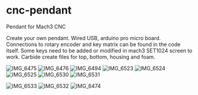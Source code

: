 # cnc-pendant
Pendant for Mach3 CNC

Create your own pendant.
Wired USB, arduino pro micro board.
Connections to rotary encoder and key matrix can be found in the code itself.
Some keys need to be added or modified in mach3 SET1024 screen to work.
Carbide create files for top, bottom, housing and foam.


![IMG_6475](https://user-images.githubusercontent.com/58309071/235354105-511c90de-5a09-4bbb-a2d2-b0307aa8192b.JPG)
![IMG_6476](https://user-images.githubusercontent.com/58309071/235354107-5df01217-6034-4629-8a7e-20f29d309564.JPG)
![IMG_6494](https://user-images.githubusercontent.com/58309071/235354108-86a9a6e7-7e5e-45f4-a752-a091fd107869.JPG)
![IMG_6523](https://user-images.githubusercontent.com/58309071/235354110-8d922790-8069-4e2d-8208-3dc0dbd8ed2f.JPG)
![IMG_6524](https://user-images.githubusercontent.com/58309071/235354114-f6fac04c-61f8-4770-8d78-34429531adae.JPG)
![IMG_6525](https://user-images.githubusercontent.com/58309071/235354117-3506faa5-eef5-4492-878f-6363bb366dec.JPG)
![IMG_6530](https://user-images.githubusercontent.com/58309071/235354118-194feac0-0ea4-4e8e-9d2d-6ebc0cd72e80.JPG)
![IMG_6531](https://user-images.githubusercontent.com/58309071/235354121-2cf79ac0-46d8-48e1-8226-f262459c01a4.JPG)


![IMG_6533](https://user-images.githubusercontent.com/58309071/235354078-7b998c07-9a3a-45fa-90fd-45128f14509a.JPG)
![IMG_6532](https://user-images.githubusercontent.com/58309071/235354100-8e7a5e2f-3e55-407c-a69c-b9bf5fd042d2.JPG)
![IMG_6474](https://user-images.githubusercontent.com/58309071/235354102-fffa0a2a-01ff-4136-8324-d65ef474296a.JPG)
